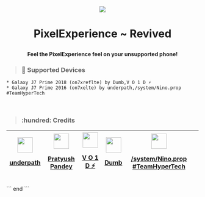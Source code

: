<div style="text-align: center;">
    <img src="https://files.catbox.moe/xg8esp.png" />
    
</div>

<h1 align='center'>
  
PixelExperience ~ Revived
</h1>



<h4 align="center">
  
**Feel the PixelExperience feel on your unsupported phone!**
</h4>

> ### :space_invader: Supported Devices

```
* Galaxy J7 Prime 2018 (on7xreflte) by Dumb,V O 1 D ⚡
* Galaxy J7 Prime 2016 (on7xelte) by underpath,/system/Nino.prop #TeamHyperTech
```
<br>

> ### :hundred: Credits

<div>

  | <a href="https://t.me/s_19xm"><img src="https://files.catbox.moe/ilet9j.jpg" float="left" width="40px" height=40px><p>underpath</p></a> | <a href="vd"><img src="https://files.catbox.moe/8m6fgd.jpg" float="left" width="40px" height="40px"><p>Pratyush Pandey</p></a> | <a href="https://t.me/VO1D_FX"><img src="https://files.catbox.moe/eid9m9.jpg" float="left" width="40px" height="40px"><p>V O 1 D ⚡</p></a>   | <a href="nolink"><img src="https://files.catbox.moe/l55i0j.jpg" float="left" width="40px" height="40px"><p>Dumb</p></a>   | <a href="https://t.me/Nino_8083"><img src="https://files.catbox.moe/dby0k2.jpg" float="left" width="40px" height="40px"><p>/system/Nino.prop #TeamHyperTech</p></a>  | |
  | --- | --- | --- | --- | ---| - 
  
</div>
```
end
```
